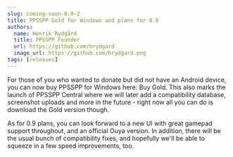```yaml
---
slug: coming-soon-0.9-2
title: PPSSPP Gold for Windows and plans for 0.9
authors:
  name: Henrik Rydgård
  title: PPSSPP Founder
  url: https://github.com/hrydgard
  image_url: https://github.com/hrydgard.png
tags: [releases]
---
```


For those of you who wanted to donate but did not have an Android device, you can now buy PPSSPP for Windows here: Buy Gold. This also marks the launch of PPSSPP Central where we will later add a compatibility database, screenshot uploads and more in the future - right now all you can do is download the Gold version though.

As for 0.9 plans, you can look forward to a new UI with great gamepad support throughout, and an official Ouya version. In addition, there will be the usual bunch of compatibility fixes, and hopefully we'll be able to squeeze in a few speed improvements, too.
